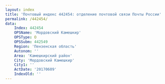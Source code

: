 ```yaml
---
layout: index
title: 'Почтовый индекс 442454: отделение почтовой связи Почты России'
permalink: /442454/
data:
    Index: 442454
    OPSName: 'Мордовский Камешкир'
    OPSType: О
    OPSSubm: 442549
    Region: 'Пензенская область'
    Autonom: ''
    Area: 'Камешкирский район'
    City: 'Мордовский Камешкир'
    City1: ''
    ActDate: '20170609'
    IndexOld: ''
---
```

